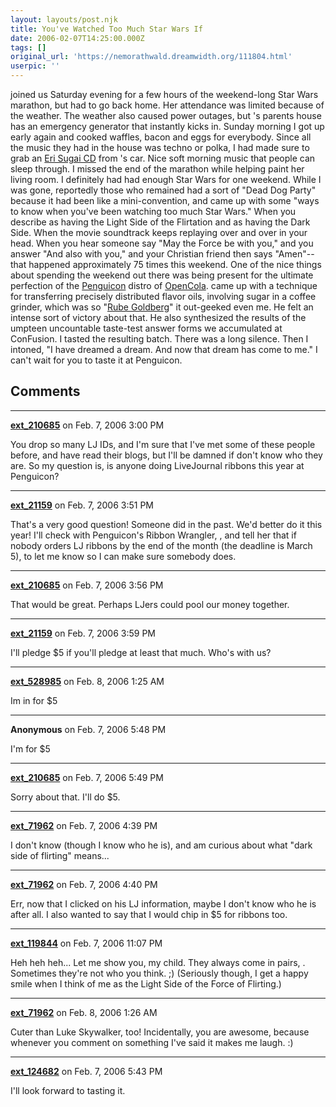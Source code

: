 ```yaml
---
layout: layouts/post.njk
title: You've Watched Too Much Star Wars If
date: 2006-02-07T14:25:00.000Z
tags: []
original_url: 'https://nemorathwald.dreamwidth.org/111804.html'
userpic: ''
---
```

joined us Saturday evening for a few hours of the weekend-long Star Wars marathon, but had to go back home. Her attendance was limited because of the weather. The weather also caused power outages, but 's parents house has an emergency generator that instantly kicks in. Sunday morning I got up early again and cooked waffles, bacon and eggs for everybody. Since all the music they had in the house was techno or polka, I had made sure to grab an [Eri Sugai CD](http://www.amazon.com/gp/product/B0007X9U6K/sr=1-2/qid=1139323608/) from 's car. Nice soft morning music that people can sleep through. I missed the end of the marathon while helping paint her living room. I definitely had had enough Star Wars for one weekend. While I was gone, reportedly those who remained had a sort of "Dead Dog Party" because it had been like a mini-convention, and came up with some "ways to know when you've been watching too much Star Wars." When you describe as having the Light Side of the Flirtation and as having the Dark Side. When the movie soundtrack keeps replaying over and over in your head. When you hear someone say "May the Force be with you," and you answer "And also with you," and your Christian friend then says "Amen"-- that happened approximately 75 times this weekend. One of the nice things about spending the weekend out there was being present for the ultimate perfection of the [Penguicon](http://www.penguicon.org/) distro of [OpenCola](http://wiki.penguicon.org/OpenCola). came up with a technique for transferring precisely distributed flavor oils, involving sugar in a coffee grinder, which was so "[Rube Goldberg](http://en.wikipedia.org/wiki/Rube_Goldberg)" it out-geeked even me. He felt an intense sort of victory about that. He also synthesized the results of the umpteen uncountable taste-test answer forms we accumulated at ConFusion. I tasted the resulting batch. There was a long silence. Then I intoned, "I have dreamed a dream. And now that dream has come to me." I can't wait for you to taste it at Penguicon.

## Comments

---

**[ext_210685](https://www.dreamwidth.org/users/ext_210685)** on Feb. 7, 2006 3:00 PM

You drop so many LJ IDs, and I'm sure that I've met some of these people before, and have read their blogs, but I'll be damned if don't know who they are. So my question is, is anyone doing LiveJournal ribbons this year at Penguicon?

---

**[ext_21159](https://www.dreamwidth.org/users/ext_21159)** on Feb. 7, 2006 3:51 PM

That's a very good question! Someone did in the past. We'd better do it this year! I'll check with Penguicon's Ribbon Wrangler, , and tell her that if nobody orders LJ ribbons by the end of the month (the deadline is March 5), to let me know so I can make sure somebody does.

---

**[ext_210685](https://www.dreamwidth.org/users/ext_210685)** on Feb. 7, 2006 3:56 PM

That would be great. Perhaps LJers could pool our money together.

---

**[ext_21159](https://www.dreamwidth.org/users/ext_21159)** on Feb. 7, 2006 3:59 PM

I'll pledge $5 if you'll pledge at least that much. Who's with us?

---

**[ext_528985](https://www.dreamwidth.org/users/ext_528985)** on Feb. 8, 2006 1:25 AM

Im in for $5

---

**Anonymous** on Feb. 7, 2006 5:48 PM

I'm for $5

---

**[ext_210685](https://www.dreamwidth.org/users/ext_210685)** on Feb. 7, 2006 5:49 PM

Sorry about that. I'll do $5.

---

**[ext_71962](https://www.dreamwidth.org/users/ext_71962)** on Feb. 7, 2006 4:39 PM

I don't know (though I know who he is), and am curious about what "dark side of flirting" means...

---

**[ext_71962](https://www.dreamwidth.org/users/ext_71962)** on Feb. 7, 2006 4:40 PM

Err, now that I clicked on his LJ information, maybe I don't know who he is after all. I also wanted to say that I would chip in $5 for ribbons too.

---

**[ext_119844](https://www.dreamwidth.org/users/ext_119844)** on Feb. 7, 2006 11:07 PM

Heh heh heh... Let me show you, my child. They always come in pairs, . Sometimes they're not who you think. ;) (Seriously though, I get a happy smile when I think of me as the Light Side of the Force of Flirting.)

---

**[ext_71962](https://www.dreamwidth.org/users/ext_71962)** on Feb. 8, 2006 1:26 AM

Cuter than Luke Skywalker, too! Incidentally, you are awesome, because whenever you comment on something I've said it makes me laugh. :)

---

**[ext_124682](https://www.dreamwidth.org/users/ext_124682)** on Feb. 7, 2006 5:43 PM

I'll look forward to tasting it.
